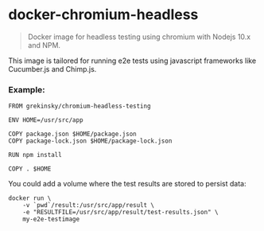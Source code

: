 # docker-chromium-headless
> Docker image for headless testing using chromium with Nodejs 10.x and NPM.

This image is tailored for running e2e tests using javascript frameworks like Cucumber.js and Chimp.js.

### Example:

```
FROM grekinsky/chromium-headless-testing

ENV HOME=/usr/src/app

COPY package.json $HOME/package.json
COPY package-lock.json $HOME/package-lock.json

RUN npm install

COPY . $HOME
```

You could add a volume where the test results are stored to persist data:

```
docker run \
    -v `pwd`/result:/usr/src/app/result \
    -e "RESULTFILE=/usr/src/app/result/test-results.json" \
    my-e2e-testimage
```
